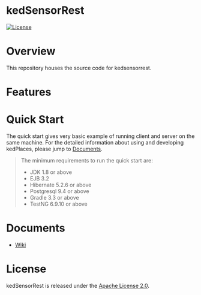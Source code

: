 # kedSensorRest
[![License](https://img.shields.io/badge/License-Apache%202.0-blue.svg)](https://github.com/kediumm/kedsensorrest/LICENSE)

# Overview
This repository houses the source code for kedsensorrest.

# Features

# Quick Start
The quick start gives very basic example of running client and server on the same machine. For the detailed information about using and developing kedPlaces, please jump to [Documents](#documents).

> The minimum requirements to run the quick start are: 
>  * JDK 1.8 or above
>  * EJB 3.2
>  * Hibernate 5.2.6 or above
>  * Postgresql 9.4 or above
>  * Gradle 3.3 or above
>  * TestNG 6.9.10 or above

# Documents

* [Wiki](https://github.com/kediumm/kedsensorrest/wiki)

# License

kedSensorRest is released under the [Apache License 2.0](http://www.apache.org/licenses/LICENSE-2.0).

